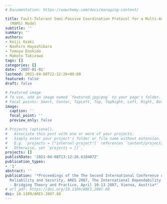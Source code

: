```yaml
---
# Documentation: https://wowchemy.com/docs/managing-content/

title: Fault-Tolerant Semi-Passive Coordination Protocol for a Multi-Actuator/Multi-Sensor
  (MAMS) Model
subtitle: ''
summary: ''
authors:
- Keiji Ozaki
- Naohiro Hayashibara
- Tomoya Enokido
- Makoto Takizawa
tags: []
categories: []
date: '2007-01-01'
lastmod: 2021-04-08T22:12:26+09:00
featured: false
draft: false

# Featured image
# To use, add an image named `featured.jpg/png` to your page's folder.
# Focal points: Smart, Center, TopLeft, Top, TopRight, Left, Right, BottomLeft, Bottom, BottomRight.
image:
  caption: ''
  focal_point: ''
  preview_only: false

# Projects (optional).
#   Associate this post with one or more of your projects.
#   Simply enter your project's folder or file name without extension.
#   E.g. `projects = ["internal-project"]` references `content/project/deep-learning/index.md`.
#   Otherwise, set `projects = []`.
projects: []
publishDate: '2021-04-08T13:12:26.610407Z'
publication_types:
- '1'
abstract: ''
publication: '*Proceedings of the The Second International Conference on Availability,
  Reliability and Security, ARES 2007, The International Dependability Conference
  - Bridging Theory and Practice, April 10-13 2007, Vienna, Austria*'
# url_pdf: https://doi.org/10.1109/ARES.2007.88
doi: 10.1109/ARES.2007.88
---
```

